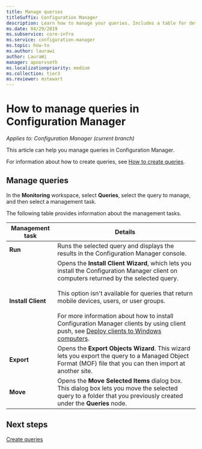 ```yaml
---
title: Manage queries
titleSuffix: Configuration Manager
description: Learn how to manage your queries. Includes a table for detailed reference.
ms.date: 04/29/2019
ms.subservice: core-infra
ms.service: configuration-manager
ms.topic: how-to
ms.author: laurawi
author: LauraWi
manager: apoorvseth
ms.localizationpriority: medium
ms.collection: tier3
ms.reviewer: mstewart
---
```

# How to manage queries in Configuration Manager

*Applies to: Configuration Manager (current branch)*

This article can help you manage queries in Configuration Manager.

 For information about how to create queries, see [How to create queries](../../../core/servers/manage/create-queries.md).

## Manage queries
 In the **Monitoring** workspace, select **Queries**, select the query to manage, and then select a management task.

 The following table provides information about the management tasks.

|Management task|Details|
|---------------------|-------------|
|**Run**|Runs the selected query and displays the results in the Configuration Manager console.|
|**Install Client**|Opens the **Install Client Wizard**, which lets you install the Configuration Manager client on computers returned by the selected query.<br /><br /> This option isn't available for queries that return mobile devices, users, or user groups. <br /><br /> For more information about how to install Configuration Manager clients by using client push, see [Deploy clients to Windows computers](../../clients/deploy/deploy-clients-to-windows-computers.md).|
|**Export**|Opens the **Export Objects Wizard**. This wizard lets you export the query to a Managed Object Format (MOF) file that you can then import at another site.
|**Move**|Opens the **Move Selected Items** dialog box. This dialog box lets you move the selected query to a folder that you previously created under the **Queries** node.|

## Next steps
 [Create queries](../../../core/servers/manage/create-queries.md)
